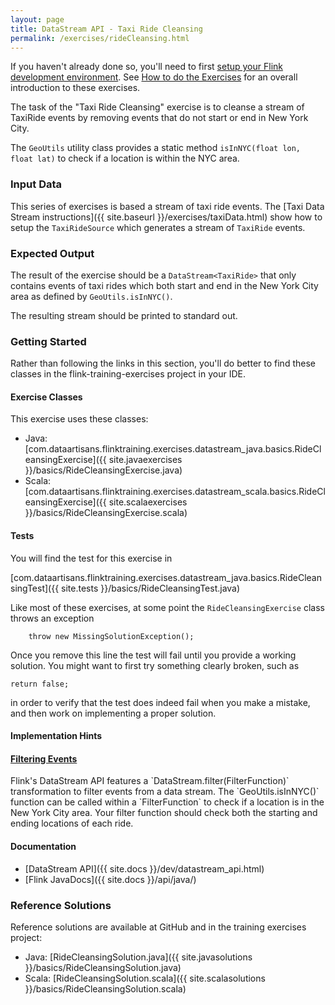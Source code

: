 ```yaml
---
layout: page
title: DataStream API - Taxi Ride Cleansing
permalink: /exercises/rideCleansing.html
---
```


If you haven't already done so, you'll need to first [setup your Flink development environment]({{site.baseurl}}/devEnvSetup.html). See [How to do the Exercises]({{site.baseurl}}/howto-exercises.html) for an overall introduction to these exercises.

The task of the "Taxi Ride Cleansing" exercise is to cleanse a stream of TaxiRide events by removing events that do not start or end in New York City.

The `GeoUtils` utility class provides a static method `isInNYC(float lon, float lat)` to check if a location is within the NYC area.

### Input Data

This series of exercises is based a stream of taxi ride events. The [Taxi Data Stream instructions]({{ site.baseurl }}/exercises/taxiData.html) show how to setup the `TaxiRideSource` which generates a stream of `TaxiRide` events.

### Expected Output

The result of the exercise should be a `DataStream<TaxiRide>` that only contains events of taxi rides which both start and end in the New York City area as defined by `GeoUtils.isInNYC()`.

The resulting stream should be printed to standard out.

### Getting Started

<div class="alert alert-info">
<p>
Rather than following the links in this section, you'll do better to find these classes in the flink-training-exercises project in your IDE.
</p>
</div>

#### Exercise Classes

This exercise uses these classes:

- Java: [com.dataartisans.flinktraining.exercises.datastream_java.basics.RideCleansingExercise]({{ site.javaexercises }}/basics/RideCleansingExercise.java)
- Scala: [com.dataartisans.flinktraining.exercises.datastream_scala.basics.RideCleansingExercise]({{ site.scalaexercises }}/basics/RideCleansingExercise.scala)

#### Tests

You will find the test for this exercise in

[com.dataartisans.flinktraining.exercises.datastream_java.basics.RideCleansingTest]({{ site.tests }}/basics/RideCleansingTest.java)

Like most of these exercises, at some point the `RideCleansingExercise` class throws an exception

        throw new MissingSolutionException();

Once you remove this line the test will fail until you provide a working solution. You might want to first try something clearly broken, such as

    return false;

in order to verify that the test does indeed fail when you make a mistake, and then work on implementing a proper solution.

#### Implementation Hints

<div class="panel-group" id="accordion" role="tablist" aria-multiselectable="true">
  <div class="panel panel-default">
    <div class="panel-heading" role="tab" id="headingThree">
      <h4 class="panel-title">
        <a class="collapsed" role="button" data-toggle="collapse" data-parent="#accordion" href="#collapseThree" aria-expanded="false" aria-controls="collapseThree">
Filtering Events
        </a>
      </h4>
    </div>
    <div id="collapseThree" class="panel-collapse collapse" role="tabpanel" aria-labelledby="headingThree">
      <div class="panel-body" markdown="span">
Flink's DataStream API features a `DataStream.filter(FilterFunction)` transformation to filter events from a data stream. The `GeoUtils.isInNYC()` function can be called within a `FilterFunction` to check if a location is in the New York City area. Your filter function should check both the starting and ending locations of each ride.
      </div>
    </div>
  </div>
</div>

#### Documentation

- [DataStream API]({{ site.docs }}/dev/datastream_api.html)
- [Flink JavaDocs]({{ site.docs }}/api/java/)

### Reference Solutions

Reference solutions are available at GitHub and in the training exercises project:

- Java: [RideCleansingSolution.java]({{ site.javasolutions }}/basics/RideCleansingSolution.java)
- Scala: [RideCleansingSolution.scala]({{ site.scalasolutions }}/basics/RideCleansingSolution.scala)
